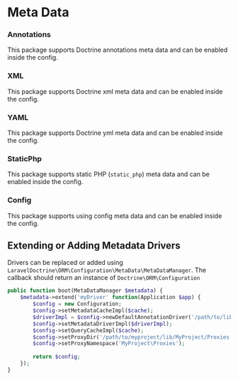 # Meta Data

### Annotations

This package supports Doctrine annotations meta data and can be enabled inside the config. 

### XML

This package supports Doctrine xml meta data and can be enabled inside the config. 

### YAML

This package supports Doctrine yml meta data and can be enabled inside the config. 

### StaticPhp

This package supports static PHP (`static_php`) meta data and can be enabled inside the config. 

### Config

This package supports using config meta data and can be enabled inside the config.

## Extending or Adding Metadata Drivers

Drivers can be replaced or added using `LaravelDoctrine\ORM\Configuration\MetaData\MetaDataManager`. The callback should return an instance of `Doctrine\ORM\Configuration`

```php
public function boot(MetaDataManager $metadata) {
    $metadata->extend('myDriver' function(Application $app) {
        $config = new Configuration;
        $config->setMetadataCacheImpl($cache);
        $driverImpl = $config->newDefaultAnnotationDriver('/path/to/lib/MyProject/Entities');
        $config->setMetadataDriverImpl($driverImpl);
        $config->setQueryCacheImpl($cache);
        $config->setProxyDir('/path/to/myproject/lib/MyProject/Proxies');
        $config->setProxyNamespace('MyProject\Proxies');
        
        return $config;
    });
}
```
